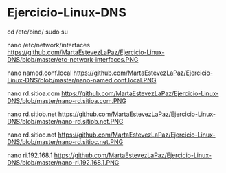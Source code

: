 # Ejercicio-Linux-DNS

cd /etc/bind/
sudo su

nano /etc/network/interfaces
https://github.com/MartaEstevezLaPaz/Ejercicio-Linux-DNS/blob/master/etc-network-interfaces.PNG

nano named.conf.local
https://github.com/MartaEstevezLaPaz/Ejercicio-Linux-DNS/blob/master/nano-named.conf.local.PNG

nano rd.sitioa.com
https://github.com/MartaEstevezLaPaz/Ejercicio-Linux-DNS/blob/master/nano-rd.sitioa.com.PNG

nano rd.sitiob.net
https://github.com/MartaEstevezLaPaz/Ejercicio-Linux-DNS/blob/master/nano-rd.sitiob.net.PNG

nano rd.sitioc.net
https://github.com/MartaEstevezLaPaz/Ejercicio-Linux-DNS/blob/master/nano-rd.sitioc.net.PNG

nano ri.192.168.1
https://github.com/MartaEstevezLaPaz/Ejercicio-Linux-DNS/blob/master/nano-ri.192.168.1.PNG
